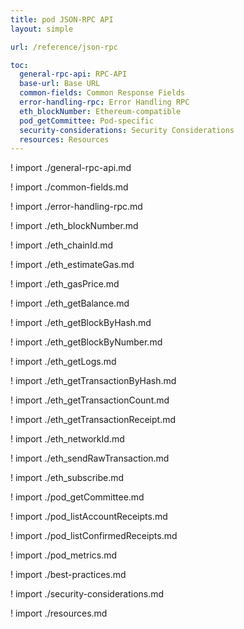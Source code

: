 ```yaml
---
title: pod JSON-RPC API
layout: simple

url: /reference/json-rpc

toc:
  general-rpc-api: RPC-API
  base-url: Base URL
  common-fields: Common Response Fields
  error-handling-rpc: Error Handling RPC
  eth_blockNumber: Ethereum-compatible
  pod_getCommittee: Pod-specific
  security-considerations: Security Considerations
  resources: Resources
---
```


! import ./general-rpc-api.md

! import ./common-fields.md

! import ./error-handling-rpc.md

! import ./eth_blockNumber.md

! import ./eth_chainId.md

! import ./eth_estimateGas.md

! import ./eth_gasPrice.md

! import ./eth_getBalance.md

! import ./eth_getBlockByHash.md

! import ./eth_getBlockByNumber.md

! import ./eth_getLogs.md

! import ./eth_getTransactionByHash.md

! import ./eth_getTransactionCount.md

! import ./eth_getTransactionReceipt.md

! import ./eth_networkId.md

! import ./eth_sendRawTransaction.md

! import ./eth_subscribe.md

! import ./pod_getCommittee.md

! import ./pod_listAccountReceipts.md

! import ./pod_listConfirmedReceipts.md

! import ./pod_metrics.md

! import ./best-practices.md

! import ./security-considerations.md

! import ./resources.md
